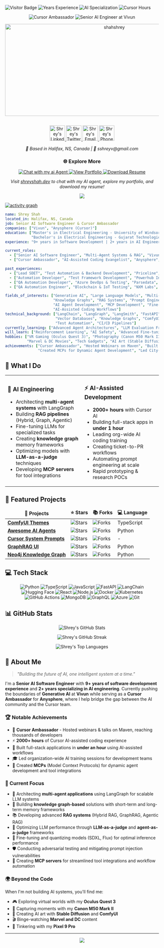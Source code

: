 ![Visitor Badge](https://visitor-badge.laobi.icu/badge?page_id=shahshrey.shahshrey)
![Years Experience](https://img.shields.io/badge/Experience-9%2B%20Years-blue)
![AI Specialization](https://img.shields.io/badge/AI%20Engineering-2%2B%20Years-green)
![Cursor Hours](https://img.shields.io/badge/Cursor%20AI-2000%2B%20Hours-purple)

<p align="center">
  <img src="https://img.shields.io/badge/🎯_Cursor_Ambassador-Anysphere-FF6B6B?style=for-the-badge&logo=cursor&logoColor=white" alt="Cursor Ambassador" />
  <img src="https://img.shields.io/badge/Senior_AI_Engineer-Vivun-00D084?style=for-the-badge&logo=ai&logoColor=white" alt="Senior AI Engineer at Vivun" />
</p>

<p align="center">
  <img src="https://socialify.git.ci/shahshrey/shahshrey/image?font=Source%20Code%20Pro&language=1&name=1&owner=1&pattern=Plus&theme=Dark" alt="shahshrey" width="700" height="300" />
</p>

<p align="center">
<br/>
<a href="https://www.linkedin.com/in/shreyshahh">
  <img alt="Shrey's LinkedIn" width="50px" src="https://user-images.githubusercontent.com/43545812/144035037-0f415fc7-9f96-4517-a370-ccc6e78a714b.png" />
</a>
<a href="https://x.com/Shreyshahh">
  <img alt="Shrey's Twitter" width="50px" src="https://img.icons8.com/fluent/48/000000/twitter.png" />
</a>
<a href="mailto:sshreyv@gmail.com">
  <img alt="Shrey's Email" width="50px" src="https://img.icons8.com/fluent/48/000000/gmail.png" />
</a>
<a href="tel:+16476750790">
  <img alt="Shrey's Phone" width="50px" src="https://img.icons8.com/fluent/48/000000/phone.png" />
</a>
<br>
</p>
<p align="center">
  <i>📍 Based in Halifax, NS, Canada | 📧 sshreyv@gmail.com</i>
</p>

<h3 align="center">🌐 Explore More</h3>
<p align="center">
  <a href="https://shreyshah.dev">
    <img src="https://img.shields.io/badge/🤖_Chat_with_my_ai_Agent-4A90E2?style=for-the-badge" alt="Chat with my ai Agent" />
  </a>
  <a href="https://shreyshah.dev">
    <img src="https://img.shields.io/badge/💼_View_Portfolio-00D084?style=for-the-badge" alt="View Portfolio" />
  </a>
  <a href="https://shreyshah.dev">
    <img src="https://img.shields.io/badge/📄_Download_Resume-FF6B6B?style=for-the-badge" alt="Download Resume" />
  </a>
</p>
<p align="center">
  <i>Visit <a href="https://shreyshah.dev">shreyshah.dev</a> to chat with my AI agent, explore my portfolio, and download my resume!</i>
</p>

<p align="center">
  <img src="https://github-profile-trophy.vercel.app/?username=shahshrey&theme=onedark&column=-1" />
</p>

[![activity graph](https://github-readme-activity-graph.vercel.app/graph?username=shahshrey&theme=github-dark-dimmed&custom_title=Shrey's%20Activity%20Graph&hide_border=true)](https://github.com/ashutosh00710/github-readme-activity-graph)

```yaml
name: Shrey Shah
located_in: Halifax, NS, Canada
job: Senior AI Software Engineer & Cursor Ambassador
companies: ["Vivun", "Anysphere (Cursor)"]
education: ["Master's in Electrical Engineering - University of Windsor", 
            "Bachelor's in Electrical Engineering - Gujarat Technological University"]
experience: "9+ years in Software Development | 2+ years in AI Engineering | 2000+ hours with Cursor AI"

current_roles:
  - ["Senior AI Software Engineer", "Multi-Agent Systems & RAG", "Vivun", "Canada", "May 2023-Present"]
  - ["Cursor Ambassador", "AI-Assisted Coding Evangelist", "Anysphere", "Remote", "Mar 2025-Present"]

past_experiences:
  - ["Lead SDET", "Test Automation & Backend Development", "Priceline", "USA", "June 2021-May 2023"]
  - ["Automation Developer", "Test Framework Development", "Powerhub Inc", "Canada", "Sept 2020-June 2021"]
  - ["QA Automation Developer", "Azure DevOps & Testing", "Parsedata", "Canada", "Apr 2020-Sept 2020"]
  - ["QA Automation Engineer", "Blockchain & IoT Testing", "NXM Labs", "Canada", "Feb 2019-Apr 2020"]

fields_of_interests: ["Generative AI", "Large Language Models", "Multi-Agent Workflows", 
                      "Knowledge Graphs", "RAG Systems", "Prompt Engineering", 
                      "AI Agent Development", "MCP Development", "Fine-tuning LLMs",
                      "AI-Assisted Coding Workflows"]
technical_background: ["LangChain", "LangGraph", "LangSmith", "FastAPI", "Hugging Face", 
                       "Vector Databases", "Knowledge Graphs", "ComfyUI", "MCPs",
                       "Test Automation", "CI/CD Pipelines"]
currently_learning: ["Advanced Agent Architectures", "LLM Evaluation Frameworks", "Adversarial Testing"]
will_learn: ["Reinforcement Learning", "AI Safety", "Advanced Fine-tuning Techniques"]
hobbies: ["VR Gaming (Oculus Quest 3)", "Photography (Canon M50 Mark II)", 
          "Marvel & DC Movies", "Tech Gadgets", "AI Art (Stable Diffusion & ComfyUI)"]
achievements: ["Cursor Ambassador", "Hosted Webinars on Maven", "Built Full-Stack Apps in <1 Hour",
               "Created MCPs for Dynamic Agent Development", "Led City-Wide AI Training Sessions"]
```

## 💼 What I Do

<table>
  <tr>
    <td width="50%">
      <h3>🤖 AI Engineering</h3>
      <ul>
        <li>Architecting <b>multi-agent systems</b> with LangGraph</li>
        <li>Building <b>RAG pipelines</b> (Hybrid, Graph, Agentic)</li>
        <li>Fine-tuning LLMs for specialized tasks</li>
        <li>Creating <b>knowledge graph</b> memory frameworks</li>
        <li>Optimizing models with <b>LLM-as-a-judge</b> techniques</li>
        <li>Developing <b>MCP servers</b> for tool integrations</li>
      </ul>
    </td>
    <td width="50%">
      <h3>⚡ AI-Assisted Development</h3>
      <ul>
        <li><b>2000+ hours</b> with Cursor AI</li>
        <li>Building full-stack apps in <b>under 1 hour</b></li>
        <li>Leading org-wide AI coding training</li>
        <li>Creating ticket-to-PR workflows</li>
        <li>Automating prompt engineering at scale</li>
        <li>Rapid prototyping & research POCs</li>
      </ul>
    </td>
  </tr>
</table>

## 🚀 Featured Projects

<table>
  <thead align="center">
    <tr border: none;>
      <td><b>🎁 Projects</b></td>
      <td><b>⭐ Stars</b></td>
      <td><b>📚 Forks</b></td>
      <td><b>💻 Language</b></td>
    </tr>
  </thead>
  <tbody>
    <tr>
      <td><a href="https://github.com/shahshrey/ComfyUI-themes"><b>ComfyUI Themes</b></a></td>
      <td><img alt="Stars" src="https://img.shields.io/github/stars/shahshrey/ComfyUI-themes?style=flat-square&labelColor=343b41"/></td>
      <td><img alt="Forks" src="https://img.shields.io/github/forks/shahshrey/ComfyUI-themes?style=flat-square&labelColor=343b41"/></td>
      <td>TypeScript</td>
    </tr>
    <tr>
      <td><a href="https://github.com/shahshrey/awesome-ai-agents"><b>Awesome AI Agents</b></a></td>
      <td><img alt="Stars" src="https://img.shields.io/github/stars/shahshrey/awesome-ai-agents?style=flat-square&labelColor=343b41"/></td>
      <td><img alt="Forks" src="https://img.shields.io/github/forks/shahshrey/awesome-ai-agents?style=flat-square&labelColor=343b41"/></td>
      <td>Python</td>
    </tr>
    <tr>
      <td><a href="https://github.com/shahshrey/cursor-system-prompts"><b>Cursor System Prompts</b></a></td>
      <td><img alt="Stars" src="https://img.shields.io/github/stars/shahshrey/cursor-system-prompts?style=flat-square&labelColor=343b41"/></td>
      <td><img alt="Forks" src="https://img.shields.io/github/forks/shahshrey/cursor-system-prompts?style=flat-square&labelColor=343b41"/></td>
      <td>-</td>
    </tr>
    <tr>
      <td><a href="https://github.com/shahshrey/Graphrag-UI"><b>GraphRAG UI</b></a></td>
      <td><img alt="Stars" src="https://img.shields.io/github/stars/shahshrey/Graphrag-UI?style=flat-square&labelColor=343b41"/></td>
      <td><img alt="Forks" src="https://img.shields.io/github/forks/shahshrey/Graphrag-UI?style=flat-square&labelColor=343b41"/></td>
      <td>Python</td>
    </tr>
    <tr>
      <td><a href="https://github.com/shahshrey/neo4j-knowledge-graph"><b>Neo4j Knowledge Graph</b></a></td>
      <td><img alt="Stars" src="https://img.shields.io/github/stars/shahshrey/neo4j-knowledge-graph?style=flat-square&labelColor=343b41"/></td>
      <td><img alt="Forks" src="https://img.shields.io/github/forks/shahshrey/neo4j-knowledge-graph?style=flat-square&labelColor=343b41"/></td>
      <td>Python</td>
    </tr>
  </tbody>
</table>

## 💻 Tech Stack

<p align="center">
  <img alt="Python" src="https://img.shields.io/badge/python-3670A0?style=flat-square&logo=python&logoColor=ffdd54" />
  <img alt="TypeScript" src="https://img.shields.io/badge/-TypeScript-007ACC?style=flat-square&logo=typescript&logoColor=white" />
  <img alt="JavaScript" src="https://img.shields.io/badge/-JavaScript-F7DF1E?style=flat-square&logo=javascript&logoColor=black" />
  <img alt="FastAPI" src="https://img.shields.io/badge/FastAPI-005571?style=flat-square&logo=fastapi" />
  <img alt="LangChain" src="https://img.shields.io/badge/LangChain-00599C?style=flat-square&logo=LangChain&logoColor=white" />
  <img alt="Hugging Face" src="https://img.shields.io/badge/Hugging%20Face-FFD21E?style=flat-square&logo=Hugging-Face&logoColor=black" />
  <img alt="React" src="https://img.shields.io/badge/-React-45b8d8?style=flat-square&logo=react&logoColor=white" />
  <img alt="Node.js" src="https://img.shields.io/badge/-Nodejs-43853d?style=flat-square&logo=Node.js&logoColor=white" />
  <img alt="Docker" src="https://img.shields.io/badge/-Docker-46a2f1?style=flat-square&logo=docker&logoColor=white" />
  <img alt="Kubernetes" src="https://img.shields.io/badge/kubernetes-%23326ce5.svg?style=flat-square&logo=kubernetes&logoColor=white" />
  <img alt="GitHub Actions" src="https://img.shields.io/badge/-Github_Actions-2088FF?style=flat-square&logo=github-actions&logoColor=white" />
  <img alt="MongoDB" src="https://img.shields.io/badge/-MongoDB-13aa52?style=flat-square&logo=mongodb&logoColor=white" />
  <img alt="GraphQL" src="https://img.shields.io/badge/-GraphQL-E10098?style=flat-square&logo=graphql&logoColor=white" />
  <img alt="Azure" src="https://img.shields.io/badge/azure-%230072C6.svg?style=flat-square&logo=microsoftazure&logoColor=white" />
  <img alt="Git" src="https://img.shields.io/badge/-Git-F05032?style=flat-square&logo=git&logoColor=white" />
</p>

## 📊 GitHub Stats

<p align="center">
  <img src="https://github-readme-stats.vercel.app/api?username=shahshrey&theme=github_dark&hide_border=true&include_all_commits=true&count_private=true&show_icons=true" alt="Shrey's GitHub Stats" />
</p>

<p align="center">
  <img src="https://github-readme-streak-stats.herokuapp.com/?user=shahshrey&theme=github-dark-blue&hide_border=true" alt="Shrey's GitHub Streak" />
</p>

<p align="center">
  <img src="https://github-readme-stats.vercel.app/api/top-langs/?username=shahshrey&theme=github_dark&hide_border=true&include_all_commits=true&count_private=true&layout=compact&langs_count=10" alt="Shrey's Top Languages" />
</p>

## 🌟 About Me

> *"Building the future of AI, one intelligent system at a time."*

I'm a **Senior AI Software Engineer** with **9+ years of software development experience** and **2+ years specializing in AI engineering**. Currently pushing the boundaries of **Generative AI** at **Vivun** while serving as a **Cursor Ambassador** for **Anysphere**, where I help bridge the gap between the AI community and the Cursor team.

### 🏆 Notable Achievements
- 🎯 **Cursor Ambassador** - Hosted webinars & talks on Maven, reaching thousands of developers
- ⚡ **2000+ hours** of Cursor AI-assisted coding experience
- 🚀 Built full-stack applications in **under an hour** using AI-assisted workflows
- 🎓 Led organization-wide AI training sessions for development teams
- 🔧 Created **MCPs** (Model Context Protocols) for dynamic agent development and tool integrations

### 🎯 Current Focus
- 🤖 Architecting **multi-agent applications** using LangGraph for scalable LLM systems
- 🧠 Building **knowledge graph-based** solutions with short-term and long-term memory frameworks
- 📚 Developing advanced **RAG systems** (Hybrid RAG, GraphRAG, Agentic RAG)
- 🔬 Optimizing LLM performance through **LLM-as-a-judge** and **agent-as-a-judge** frameworks
- 🎨 Fine-tuning and quantizing models (SDXL, Flux) for optimal inference performance
- 🛡️ Conducting adversarial testing and mitigating prompt injection vulnerabilities
- 🔧 Creating **MCP servers** for streamlined tool integrations and workflow automation

### 🌍 Beyond the Code
When I'm not building AI systems, you'll find me:
- 🎮 Exploring virtual worlds with my **Oculus Quest 3**
- 📸 Capturing moments with my **Canon M50 Mark II**
- 🎨 Creating AI art with **Stable Diffusion** and **ComfyUI**
- 🎬 Binge-watching **Marvel and DC** content
- 📱 Tinkering with my **Pixel 9 Pro**

---

<p align="center">
  <img src="https://capsule-render.vercel.app/api?type=waving&color=gradient&height=60&section=footer"/>
</p>
